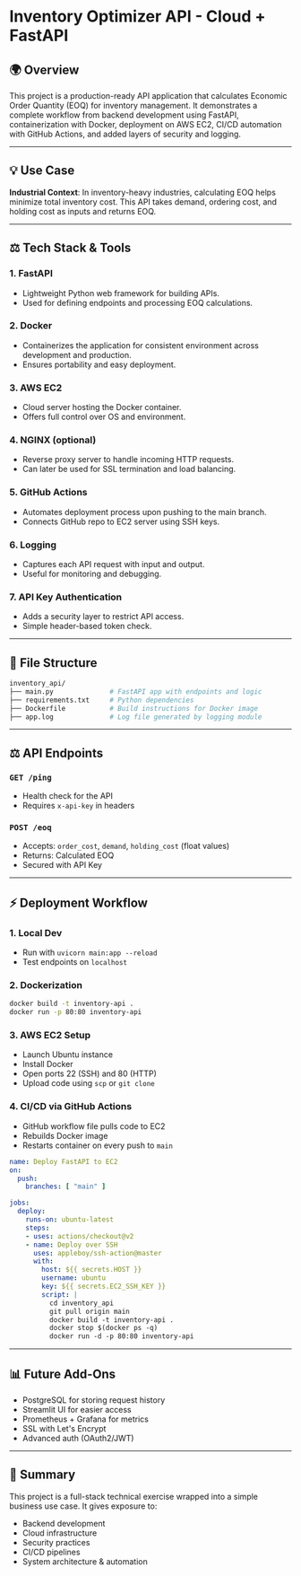 # Inventory Optimizer API - Cloud + FastAPI

## 🌍 Overview

This project is a production-ready API application that calculates Economic Order Quantity (EOQ) for inventory management. It demonstrates a complete workflow from backend development using FastAPI, containerization with Docker, deployment on AWS EC2, CI/CD automation with GitHub Actions, and added layers of security and logging.

---

## 💡 Use Case

**Industrial Context**: In inventory-heavy industries, calculating EOQ helps minimize total inventory cost. This API takes demand, ordering cost, and holding cost as inputs and returns EOQ.

---

## ⚖️ Tech Stack & Tools

### 1. **FastAPI**

- Lightweight Python web framework for building APIs.
- Used for defining endpoints and processing EOQ calculations.

### 2. **Docker**

- Containerizes the application for consistent environment across development and production.
- Ensures portability and easy deployment.

### 3. **AWS EC2**

- Cloud server hosting the Docker container.
- Offers full control over OS and environment.

### 4. **NGINX** (optional)

- Reverse proxy server to handle incoming HTTP requests.
- Can later be used for SSL termination and load balancing.

### 5. **GitHub Actions**

- Automates deployment process upon pushing to the main branch.
- Connects GitHub repo to EC2 server using SSH keys.

### 6. **Logging**

- Captures each API request with input and output.
- Useful for monitoring and debugging.

### 7. **API Key Authentication**

- Adds a security layer to restrict API access.
- Simple header-based token check.

---

## 📂 File Structure

```bash
inventory_api/
├── main.py              # FastAPI app with endpoints and logic
├── requirements.txt     # Python dependencies
├── Dockerfile           # Build instructions for Docker image
├── app.log              # Log file generated by logging module
```

---

## ⚖️ API Endpoints

### `GET /ping`

- Health check for the API
- Requires `x-api-key` in headers

### `POST /eoq`

- Accepts: `order_cost`, `demand`, `holding_cost` (float values)
- Returns: Calculated EOQ
- Secured with API Key

---

## ⚡ Deployment Workflow

### 1. **Local Dev**

- Run with `uvicorn main:app --reload`
- Test endpoints on `localhost`

### 2. **Dockerization**

```bash
docker build -t inventory-api .
docker run -p 80:80 inventory-api
```

### 3. **AWS EC2 Setup**

- Launch Ubuntu instance
- Install Docker
- Open ports 22 (SSH) and 80 (HTTP)
- Upload code using `scp` or `git clone`

### 4. **CI/CD via GitHub Actions**

- GitHub workflow file pulls code to EC2
- Rebuilds Docker image
- Restarts container on every push to `main`

```yaml
name: Deploy FastAPI to EC2
on:
  push:
    branches: [ "main" ]

jobs:
  deploy:
    runs-on: ubuntu-latest
    steps:
    - uses: actions/checkout@v2
    - name: Deploy over SSH
      uses: appleboy/ssh-action@master
      with:
        host: ${{ secrets.HOST }}
        username: ubuntu
        key: ${{ secrets.EC2_SSH_KEY }}
        script: |
          cd inventory_api
          git pull origin main
          docker build -t inventory-api .
          docker stop $(docker ps -q)
          docker run -d -p 80:80 inventory-api
```

---

## 📊 Future Add-Ons

- PostgreSQL for storing request history
- Streamlit UI for easier access
- Prometheus + Grafana for metrics
- SSL with Let's Encrypt
- Advanced auth (OAuth2/JWT)

---

## 📆 Summary

This project is a full-stack technical exercise wrapped into a simple business use case. It gives exposure to:

- Backend development
- Cloud infrastructure
- Security practices
- CI/CD pipelines
- System architecture & automation


